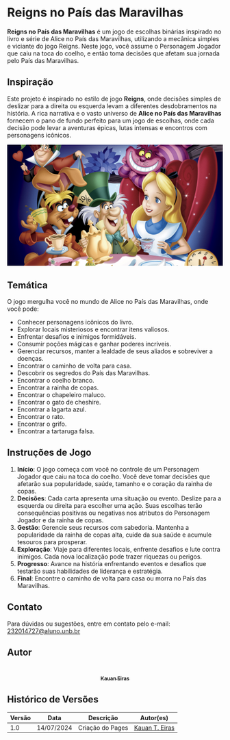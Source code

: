# **Reigns no País das Maravilhas**

**Reigns no País das Maravilhas** é um jogo de escolhas binárias inspirado no livro e série de Alice no País das Maravilhas, utilizando a mecânica simples e viciante do jogo Reigns. Neste jogo, você assume o Personagem Jogador que caiu na toca do coelho, e então toma decisões que afetam sua jornada pelo País das Maravilhas. 

<center>

</center>

## Inspiração

Este projeto é inspirado no estilo de jogo **Reigns**, onde decisões simples de deslizar para a direita ou esquerda levam a diferentes desdobramentos na história. A rica narrativa e o vasto universo de **Alice no País das Maravilhas** fornecem o pano de fundo perfeito para um jogo de escolhas, onde cada decisão pode levar a aventuras épicas, lutas intensas e encontros com personagens icônicos.

![Wallpaper](./docs/assets/wallpaper.jpg)

<center>

</center>

## Temática

O jogo mergulha você no mundo de Alice no País das Maravilhas, onde você pode:
- Conhecer personagens icônicos do livro.
- Explorar locais misteriosos e encontrar itens valiosos.
- Enfrentar desafios e inimigos formidáveis.
- Consumir poções mágicas e ganhar poderes incríveis.
- Gerenciar recursos, manter a lealdade de seus aliados e sobreviver a doenças.
- Encontrar o caminho de volta para casa.
- Descobrir os segredos do País das Maravilhas.
- Encontrar o coelho branco.
- Encontrar a rainha de copas.
- Encontrar o chapeleiro maluco.
- Encontrar o gato de cheshire.
- Encontrar a lagarta azul.
- Encontrar o rato.
- Encontrar o grifo.
- Encontrar a tartaruga falsa.

## Instruções de Jogo

1. **Início**: O jogo começa com você no controle de um Personagem Jogador que caiu na toca do coelho. Você deve tomar decisões que afetarão sua popularidade, saúde, tamanho e o coração da rainha de copas.
2. **Decisões**: Cada carta apresenta uma situação ou evento. Deslize para a esquerda ou direita para escolher uma ação. Suas escolhas terão consequências positivas ou negativas nos atributos do Personagem Jogador e da rainha de copas.
3. **Gestão**: Gerencie seus recursos com sabedoria. Mantenha a popularidade da rainha de copas alta, cuide da sua saúde e acumule tesouros para prosperar.
4. **Exploração**: Viaje para diferentes locais, enfrente desafios e lute contra inimigos. Cada nova localização pode trazer riquezas ou perigos.
5. **Progresso**: Avance na história enfrentando eventos e desafios que testarão suas habilidades de liderança e estratégia.
6. **Final**: Encontre o caminho de volta para casa ou morra no País das Maravilhas.
   
## Contato

Para dúvidas ou sugestões, entre em contato pelo e-mail: [232014727@aluno.unb.br](mailto:232014727@aluno.unb.br)

## Autor
   
<center>
<a href="https://github.com/kauaneiras"><img style="border-radius: 50%;" src="https://avatars.githubusercontent.com/u/43351064?v=4" width="100px;" alt=""/><br /><sub><b>Kauan Eiras</b></sub></a><br />
</center>

## Histórico de Versões

<center>

| Versão | Data       | Descrição                    | Autor(es)                               | 
| ------ | ---------- | ---------------------------- | --------------------------------------- | 
| 1.0    | 14/07/2024 | Criação do Pages             | [Kauan T. Eiras](https://github.com/kauaneiras) |

</center>